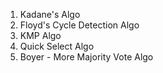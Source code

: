 1) Kadane's Algo
2) Floyd's Cycle Detection Algo
3) KMP Algo
4) Quick Select Algo
5) Boyer - More Majority Vote Algo